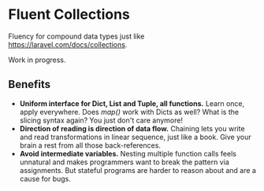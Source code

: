 # Fluent Collections

Fluency for compound data types just like https://laravel.com/docs/collections.

Work in progress.

## Benefits

- **Uniform interface for Dict, List and Tuple, all functions.** Learn once, apply everywhere. Does *map()* work with Dicts as well? What is the slicing syntax again? You just don't care anymore!
- **Direction of reading is direction of data flow.** Chaining lets you write and read transformations in linear sequence, just like a book. Give your brain a rest from all those back-references.
- **Avoid intermediate variables.** Nesting multiple function calls feels unnatural and makes programmers want to break the pattern via assignments. But stateful programs are harder to reason about and are a cause for bugs. 
